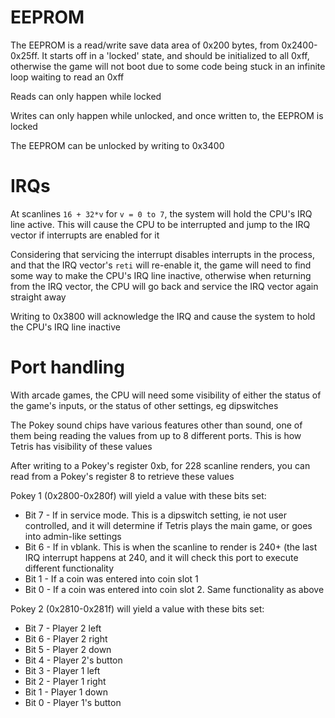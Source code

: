 # EEPROM

The EEPROM is a read/write save data area of 0x200 bytes, from 0x2400-0x25ff. It starts off in a 'locked' state, and should be initialized to all 0xff, otherwise the game will not boot due to some code being stuck in an infinite loop waiting to read an 0xff

Reads can only happen while locked

Writes can only happen while unlocked, and once written to, the EEPROM is locked

The EEPROM can be unlocked by writing to 0x3400

# IRQs

At scanlines `16 + 32*v` for `v = 0 to 7`, the system will hold the CPU's IRQ line active. This will cause the CPU to be interrupted and jump to the IRQ vector if interrupts are enabled for it

Considering that servicing the interrupt disables interrupts in the process, and that the IRQ vector's `reti` will re-enable it, the game will need to find some way to make the CPU's IRQ line inactive, otherwise when returning from the IRQ vector, the CPU will go back and service the IRQ vector again straight away

Writing to 0x3800 will acknowledge the IRQ and cause the system to hold the CPU's IRQ line inactive

# Port handling

With arcade games, the CPU will need some visibility of either the status of the game's inputs, or the status of other settings, eg dipswitches

The Pokey sound chips have various features other than sound, one of them being reading the values from up to 8 different ports. This is how Tetris has visibility of these values

After writing to a Pokey's register 0xb, for 228 scanline renders, you can read from a Pokey's register 8 to retrieve these values

Pokey 1 (0x2800-0x280f) will yield a value with these bits set:
* Bit 7 - If in service mode. This is a dipswitch setting, ie not user controlled, and it will determine if Tetris plays the main game, or goes into admin-like settings
* Bit 6 - If in vblank. This is when the scanline to render is 240+ (the last IRQ interrupt happens at 240, and it will check this port to execute different functionality
* Bit 1 - If a coin was entered into coin slot 1
* Bit 0 - If a coin was entered into coin slot 2. Same functionality as above

Pokey 2 (0x2810-0x281f) will yield a value with these bits set:
* Bit 7 - Player 2 left
* Bit 6 - Player 2 right
* Bit 5 - Player 2 down
* Bit 4 - Player 2's button
* Bit 3 - Player 1 left
* Bit 2 - Player 1 right
* Bit 1 - Player 1 down
* Bit 0 - Player 1's button
